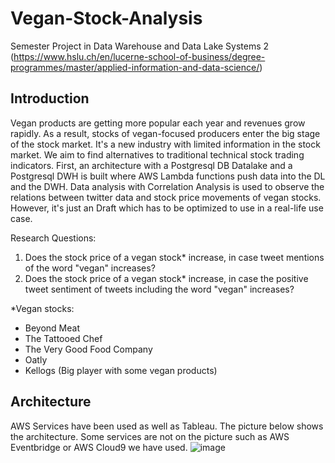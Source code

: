 # Vegan-Stock-Analysis
Semester Project in Data Warehouse and Data Lake Systems 2 (https://www.hslu.ch/en/lucerne-school-of-business/degree-programmes/master/applied-information-and-data-science/) 

## Introduction
Vegan products are getting more popular each year and revenues grow rapidly. As a result, stocks of vegan-focused producers enter the big stage of the stock market. It's a new industry with limited information in the stock market. We aim to find alternatives to traditional technical stock trading indicators. First, an architecture with a Postgresql DB Datalake and a Postgresql DWH is built where AWS Lambda functions push data into the DL and the DWH. Data analysis with Correlation Analysis is used to observe the relations between twitter data and stock price movements of vegan stocks. However, it's just an Draft which has to be optimized to use in a real-life use case. 

Research Questions: 
1. Does the stock price of a vegan stock* increase, in case tweet mentions of the word "vegan" increases?
2. Does the stock price of a vegan stock* increase, in case the positive tweet sentiment of tweets including the word "vegan" increases? 

*Vegan stocks: 
- Beyond Meat
- The Tattooed Chef
- The Very Good Food Company
- Oatly
- Kellogs (Big player with some vegan products)

## Architecture
AWS Services have been used as well as Tableau. The picture below shows the architecture. Some services are not on the picture such as AWS Eventbridge or AWS Cloud9 we have used. 
![image](https://user-images.githubusercontent.com/82529419/149653491-9471c84c-4312-41f2-ba36-4f0a1ea0c250.png)
